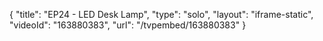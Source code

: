 {
    "title": "EP24 - LED Desk Lamp",
    "type": "solo",
    "layout": "iframe-static",
    "videoId": "163880383",
    "url": "\/tvpembed\/163880383"
}